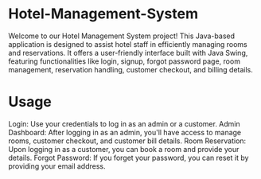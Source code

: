 # Hotel-Management-System
Welcome to our Hotel Management System project! This Java-based application is designed to assist hotel staff in efficiently managing rooms and reservations. It offers a user-friendly interface built with Java Swing, featuring functionalities like login, signup, forgot password page, room management, reservation handling, customer checkout, and billing details.
# Usage
Login:
  Use your credentials to log in as an admin or a customer.
Admin Dashboard:
  After logging in as an admin, you'll have access to manage rooms, customer checkout, and customer bill details.
Room Reservation:
  Upon logging in as a customer, you can book a room and provide your details.
Forgot Password:
  If you forget your password, you can reset it by providing your email address.
